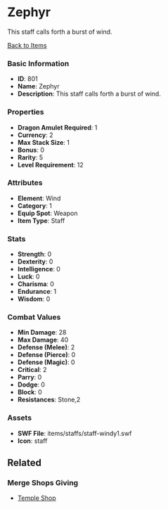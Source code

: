# Zephyr

This staff calls forth a burst of wind.

[Back to Items](../items.md)

### Basic Information

- **ID**: 801
- **Name**: Zephyr
- **Description**: This staff calls forth a burst of wind.

### Properties

- **Dragon Amulet Required**: 1
- **Currency**: 2
- **Max Stack Size**: 1
- **Bonus**: 0
- **Rarity**: 5
- **Level Requirement**: 12

### Attributes

- **Element**: Wind
- **Category**: 1
- **Equip Spot**: Weapon
- **Item Type**: Staff

### Stats

- **Strength**: 0
- **Dexterity**: 0
- **Intelligence**: 0
- **Luck**: 0
- **Charisma**: 0
- **Endurance**: 1
- **Wisdom**: 0

### Combat Values

- **Min Damage**: 28
- **Max Damage**: 40
- **Defense (Melee)**: 2
- **Defense (Pierce)**: 0
- **Defense (Magic)**: 0
- **Critical**: 2
- **Parry**: 0
- **Dodge**: 0
- **Block**: 0
- **Resistances**: Stone,2

### Assets

- **SWF File**: items/staffs/staff-windy1.swf
- **Icon**: staff

## Related

### Merge Shops Giving

- [Temple Shop](../merge-shops/25-temple-shop.md)

